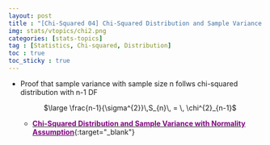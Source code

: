 ```yaml
---
layout: post
title : "[Chi-Squared 04] Chi-Squared Distribution and Sample Variance with Normality Assumption"
img: stats/vtopics/chi2.png
categories: [stats-topics] 
tag : [Statistics, Chi-squared, Distribution]
toc : true
toc_sticky : true
---
```


- Proof that sample variance with sample size n follws chi-squared distribution with n-1 DF <br/>

    &emsp;&emsp;&emsp; $\large \frac{n-1}{\sigma^{2}}\,S_{n}\, = \, \chi^{2}_{n-1}$  <br/>

    - [<span style="color:purple">**Chi-Squared Distribution and Sample Variance with Normality Assumption**</span>](https://drive.google.com/file/d/1Um_UBUh-eoCO9GG2C7HaBpFXqvDN8qUK/view?usp=share_link){:target="_blank"}



